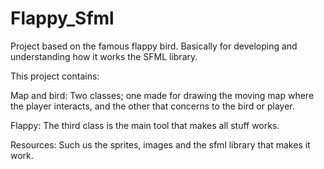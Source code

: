 Flappy_Sfml
===========

Project based on the famous flappy bird. Basically for developing and understanding how it works the SFML library.

This project contains: 

Map and bird:
Two classes; one made for drawing the moving map where the player interacts, and the other that concerns to the bird or player.

Flappy:
The third class is the main tool that makes all stuff works.

Resources:
Such us the sprites, images and the sfml library that makes it work.
